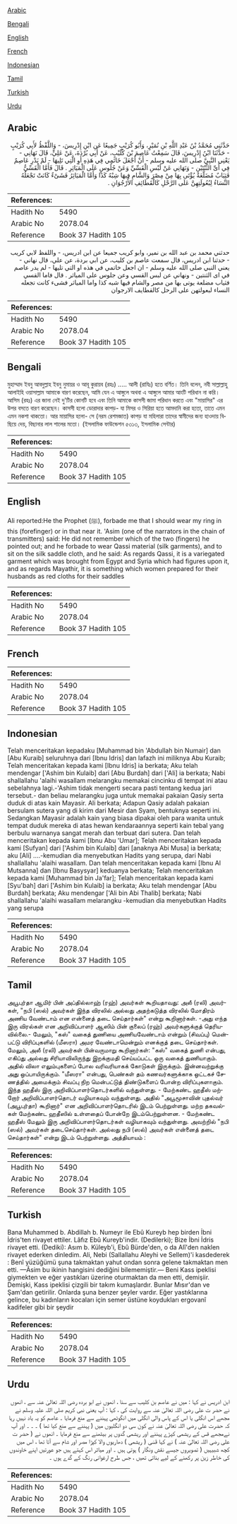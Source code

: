 [Arabic](#arabic)

[Bengali](#bengali)

[English](#english)

[French](#french)

[Indonesian](#indonesian)

[Tamil](#tamil)

[Turkish](#turkish)

[Urdu](#urdu)

## Arabic


<div dir="rtl" lang="ar" style={{fontSize:'larger',backgroundColor:'#f8f9fa',padding:20}}>
حَدَّثَنِي مُحَمَّدُ بْنُ عَبْدِ اللَّهِ بْنِ نُمَيْرٍ، وَأَبُو كُرَيْبٍ جَمِيعًا عَنِ ابْنِ إِدْرِيسَ، - وَاللَّفْظُ لأَبِي كُرَيْبٍ - حَدَّثَنَا ابْنُ إِدْرِيسَ، قَالَ سَمِعْتُ عَاصِمَ بْنَ كُلَيْبٍ، عَنْ أَبِي بُرْدَةَ، عَنْ عَلِيٍّ، قَالَ نَهَانِي - يَعْنِي النَّبِيَّ صلى الله عليه وسلم - أَنْ أَجْعَلَ خَاتَمِي فِي هَذِهِ أَوِ الَّتِي تَلِيهَا - لَمْ يَدْرِ عَاصِمٌ فِي أَىِّ الثِّنْتَيْنِ - وَنَهَانِي عَنْ لُبْسِ الْقَسِّيِّ وَعَنْ جُلُوسٍ عَلَى الْمَيَاثِرِ ‏.‏ قَالَ فَأَمَّا الْقَسِّيُّ فَثِيَابٌ مُضَلَّعَةٌ يُؤْتَى بِهَا مِنْ مِصْرَ وَالشَّامِ فِيهَا شِبْهُ كَذَا وَأَمَّا الْمَيَاثِرُ فَشَىْءٌ كَانَتْ تَجْعَلُهُ النِّسَاءُ لِبُعُولَتِهِنَّ عَلَى الرَّحْلِ كَالْقَطَائِفِ الأُرْجُوَانِ ‏.‏
</div>
<div style={{backgroundColor:'#f8f9fa',padding:20, marginBottom: 10}}><table> <thead> <tr> <th>References:</th> <th></th> </tr> </thead> <tbody><tr><td>Hadith No</td><td>5490</td></tr><tr><td>Arabic No</td><td>2078.04</td></tr><tr><td>Reference</td><td>Book 37 Hadith 105</td></tr></tbody></table></div>


<div dir="rtl" lang="ar" style={{fontSize:'larger',backgroundColor:'#f8f9fa',padding:20}}>
حدثني محمد بن عبد الله بن نمير، وابو كريب جميعا عن ابن ادريس، - واللفظ لابي كريب - حدثنا ابن ادريس، قال سمعت عاصم بن كليب، عن ابي بردة، عن علي، قال نهاني - يعني النبي صلى الله عليه وسلم - ان اجعل خاتمي في هذه او التي تليها - لم يدر عاصم في اى الثنتين - ونهاني عن لبس القسي وعن جلوس على المياثر . قال فاما القسي فثياب مضلعة يوتى بها من مصر والشام فيها شبه كذا واما المياثر فشىء كانت تجعله النساء لبعولتهن على الرحل كالقطايف الارجوان
</div>
<div style={{backgroundColor:'#f8f9fa',padding:20, marginBottom: 10}}><table> <thead> <tr> <th>References:</th> <th></th> </tr> </thead> <tbody><tr><td>Hadith No</td><td>5490</td></tr><tr><td>Arabic No</td><td>2078.04</td></tr><tr><td>Reference</td><td>Book 37 Hadith 105</td></tr></tbody></table></div>

## Bengali


<div dir="ltr" lang="bn" style={{fontSize:'larger',backgroundColor:'#f8f9fa',padding:20}}>
মুহাম্মাদ ইবনু আবদুল্লাহ ইবনু নুমায়র ও আবূ কুরায়ব (রহঃ) ..... আলী (রাযিঃ) হতে বর্ণিত। তিনি বলেন, নবী সাল্লাল্লাহু আলাইহি ওয়াসাল্লাম আমাকে বারণ করেছেন, আমি যেন এ আঙ্গুলে অথবা এ আঙ্গুলে আমার আংটি পরিধান না করি। আসিম (রহঃ) এর জানা নেই দু'টির কোনটি হবে এবং তিনি আমাকে কাসসী জামা পরিধান করতে এবং "মায়াসির" এর উপর বসতে বারণ করেছেন। কাসসী হলো ডোরাদার কাপড়- যা মিসর ও সিরিয়া হতে আমদানি করা হতো, তাতে এমন এমন নকশা থাকতো। আর মায়াসির হলো- সে (নরম রেশমজাত) কাপড় যা মহিলারা তাদের স্বামীদের জন্য হাওদায় বিছিয়ে দেয়, বিছানার লাল শালের মতো। (ইসলামিক ফাউন্ডেশন ৫৩১৩, ইসলামিক সেন্টার)
</div>
<div style={{backgroundColor:'#f8f9fa',padding:20, marginBottom: 10}}><table> <thead> <tr> <th>References:</th> <th></th> </tr> </thead> <tbody><tr><td>Hadith No</td><td>5490</td></tr><tr><td>Arabic No</td><td>2078.04</td></tr><tr><td>Reference</td><td>Book 37 Hadith 105</td></tr></tbody></table></div>

## English


<div dir="ltr" lang="en" style={{fontSize:'larger',backgroundColor:'#f8f9fa',padding:20}}>
Ali reported:He the Prophet (ﷺ), forbade me that I should wear my ring in this (forefinger) or in that near it. 'Asim (one of the narrators in the chain of transmitters) said: He did not remember which of the two (fingers) he pointed out; and he forbade to wear Qassi material (silk garments), and to sit on the silk saddle cloth, and he said: As regards Qassi, it is a variegated garment which was brought from Egypt and Syria which had figures upon it, and as regards Mayathir, it is something which women prepared for their husbands as red cloths for their saddles
</div>
<div style={{backgroundColor:'#f8f9fa',padding:20, marginBottom: 10}}><table> <thead> <tr> <th>References:</th> <th></th> </tr> </thead> <tbody><tr><td>Hadith No</td><td>5490</td></tr><tr><td>Arabic No</td><td>2078.04</td></tr><tr><td>Reference</td><td>Book 37 Hadith 105</td></tr></tbody></table></div>

## French


<div dir="ltr" lang="fr" style={{fontSize:'larger',backgroundColor:'#f8f9fa',padding:20}}>

</div>
<div style={{backgroundColor:'#f8f9fa',padding:20, marginBottom: 10}}><table> <thead> <tr> <th>References:</th> <th></th> </tr> </thead> <tbody><tr><td>Hadith No</td><td>5490</td></tr><tr><td>Arabic No</td><td>2078.04</td></tr><tr><td>Reference</td><td>Book 37 Hadith 105</td></tr></tbody></table></div>

## Indonesian


<div dir="ltr" lang="id" style={{fontSize:'larger',backgroundColor:'#f8f9fa',padding:20}}>
Telah menceritakan kepadaku [Muhammad bin 'Abdullah bin Numair] dan [Abu Kuraib] seluruhnya dari [Ibnu Idris] dan lafazh ini miliknya Abu Kuraib; Telah menceritakan kepada kami [Ibnu Idris] ia berkata; Aku telah mendengar ['Ashim bin Kulaib] dari [Abu Burdah] dari ['Ali] ia berkata; Nabi shallallahu 'alaihi wasallam melarangku memakai cincinku di tempat ini atau sebelahnya lagi.-'Ashim tidak mengerti secara pasti tentang kedua jari tersebut.- dan beliau melarangku juga untuk memakai pakaian Qasiy serta duduk di atas kain Mayasir. Ali berkata; Adapun Qasiy adalah pakaian bersulam sutera yang di kirim dari Mesir dan Syam, bentuknya seperti ini. Sedangkan Mayasir adalah kain yang biasa dipakai oleh para wanita untuk tempat duduk mereka di atas hewan kendaraannya seperti kain tebal yang berbulu warnanya sangat merah dan terbuat dari sutera. Dan telah menceritakan kepada kami [Ibnu Abu 'Umar]; Telah menceritakan kepada kami [Sufyan] dari ['Ashim bin Kulaib] dari [anaknya Abi Musa] ia berkata; aku [Ali] ….-kemudian dia menyebutkan Hadits yang serupa, dari Nabi shallallahu 'alaihi wasallam. Dan telah menceritakan kepada kami [Ibnu Al Mutsanna] dan [Ibnu Basysyar] keduanya berkata; Telah menceritakan kepada kami [Muhammad bin Ja'far]; Telah menceritakan kepada kami [Syu'bah] dari ['Ashim bin Kulaib] ia berkata; Aku telah mendengar [Abu Burdah] berkata; Aku mendengar ['Ali bin Abi Thalib] berkata; Nabi shallallahu 'alaihi wasallam melarangku -kemudian dia menyebutkan Hadits yang serupa
</div>
<div style={{backgroundColor:'#f8f9fa',padding:20, marginBottom: 10}}><table> <thead> <tr> <th>References:</th> <th></th> </tr> </thead> <tbody><tr><td>Hadith No</td><td>5490</td></tr><tr><td>Arabic No</td><td>2078.04</td></tr><tr><td>Reference</td><td>Book 37 Hadith 105</td></tr></tbody></table></div>

## Tamil


<div dir="ltr" lang="ta" style={{fontSize:'larger',backgroundColor:'#f8f9fa',padding:20}}>
அபூபுர்தா ஆமிர் பின் அப்தில்லாஹ் (ரஹ்) அவர்கள் கூறியதாவது: அலீ (ரலி) அவர்கள், "நபி (ஸல்) அவர்கள் இந்த விரலில் அல்லது அதற்கடுத்த விரலில் மோதிரம் அணிய வேண்டாம் என என்னைத் தடை செய்தார்கள்" என்று கூறினார்கள். -அது எந்த இரு விரல்கள் என அறிவிப்பாளர் ஆஸிம் பின் குலைப் (ரஹ்) அவர்களுக்குத் தெரியவில்லை.- மேலும், "கஸ்" வகைத் துணியை அணியவேண்டாம் என்றும் (சிவப்பு) மென்பட்டு விரிப்புகளில் (மீஸரா) அமர வேண்டாமென்றும் எனக்குத் தடை செய்தார்கள். மேலும், அலீ (ரலி) அவர்கள் பின்வருமாறு கூறினார்கள்: "கஸ்" வகைத் துணி என்பது, எகிப்து அல்லது சிரியாவிலிருந்து இறக்குமதி செய்யப்பட்ட ஒரு வகைத் துணியாகும். அதில் விலா எலும்புகளைப் போல வரிவரியாகக் கோடுகள் இருக்கும். இன்னவற்றுக்கு அது ஒப்பாயிருக்கும். "மீஸரா" என்பது, பெண்கள் தம் கணவர்களுக்காக ஒட்டகச் சேணத்தில் அமைக்கும் சிவப்பு நிற மென்பட்டுத் திண்டுகளைப் போன்ற விரிப்புகளாகும். இந்த ஹதீஸ் இரு அறிவிப்பாளர்தொடர்களில் வந்துள்ளது. - மேற்கண்ட ஹதீஸ் மற்றோர் அறிவிப்பாளர்தொடர் வழியாகவும் வந்துள்ளது. அதில் "அபூமூசாவின் புதல்வர் (அபூபுர்தா) கூறினார்" என அறிவிப்பாளர்தொடரில் இடம் பெற்றுள்ளது. மற்ற தகவல்கள் மேற்கண்ட ஹதீஸில் உள்ளதைப் போன்றே இடம்பெற்றுள்ளன. - மேற்கண்ட ஹதீஸ் மேலும் இரு அறிவிப்பாளர்தொடர்கள் வழியாகவும் வந்துள்ளது. அவற்றில் "நபி (ஸல்) அவர்கள் தடைசெய்தார்கள். அல்லது நபி (ஸல்) அவர்கள் என்னைத் தடை செய்தார்கள்" என்று இடம் பெற்றுள்ளது. அத்தியாயம் :
</div>
<div style={{backgroundColor:'#f8f9fa',padding:20, marginBottom: 10}}><table> <thead> <tr> <th>References:</th> <th></th> </tr> </thead> <tbody><tr><td>Hadith No</td><td>5490</td></tr><tr><td>Arabic No</td><td>2078.04</td></tr><tr><td>Reference</td><td>Book 37 Hadith 105</td></tr></tbody></table></div>

## Turkish


<div dir="ltr" lang="tr" style={{fontSize:'larger',backgroundColor:'#f8f9fa',padding:20}}>
Bana Muhammed b. Abdillah b. Numeyr ile Ebû Kureyb hep birden İbni İdris'ten rivayet ettiler. Lâfız Ebû Kureyb'indir. (Dedilerki); Bize İbni İdris rivayet etti. (Dediki): Asım b. Küleyb'i, Ebû Bürde'den, o da Alî'den naklen rivayet ederken dinledim. Ali, Nebi (Sallallahu Aleyhi ve Sellem)'i kasdederek : Benî yüzüğümü şuna takmaktan yahut ondan sonra gelene takmaktan men etti. —Âsim bu ikinin hangisini dediğini bilememiştir.— Beni Kass ipeklisi giymekten ve eğer yastıkları üzerine oturmaktan da men etti, demişiir. Demişki, Kass ipeklisi çizgili bir takım kumaşlardır. Bunlar Mısır'dan ve Şam'dan getirilir. Onlarda şuna benzer şeyler vardır. Eğer yastıklarına gelince, bu kadınların kocaları için semer üstüne koydukları ergovanî kadifeler gibi bir şeydir
</div>
<div style={{backgroundColor:'#f8f9fa',padding:20, marginBottom: 10}}><table> <thead> <tr> <th>References:</th> <th></th> </tr> </thead> <tbody><tr><td>Hadith No</td><td>5490</td></tr><tr><td>Arabic No</td><td>2078.04</td></tr><tr><td>Reference</td><td>Book 37 Hadith 105</td></tr></tbody></table></div>

## Urdu


<div dir="rtl" lang="ur" style={{fontSize:'larger',backgroundColor:'#f8f9fa',padding:20}}>
ابن ادریس نے کہا : میں نے عاصم بن کلیب سے سنا ، انھوں نے ابو بردہ رضی اللہ تعالیٰ عنہ سے ، انھوں نے حضر ت علی رضی اللہ تعالیٰ عنہ سے روایت کی ، کہا : آپ یعنی نبی کریم صلی اللہ علیہ وسلم نے مجھے اس انگلی یا اس کے پاس والی انگلی میں انگوٹھی پہننے سے منع فرمایا ۔ عاصم کو یہ یاد نہیں رہا کہ حضرت علی رضی اللہ تعالیٰ عنہ نے کون سی دو انگلیوں میں ( پہننے سے منع کیا تھا ) ۔ ۔ ۔ اور آپ نےمجھے قس کے ریشمی کپڑے پہننے اور ریشمی گدوں پر بیٹھنے سے منع فرمایا ۔ انھوں نے ( حضر ت علی رضی اللہ تعالیٰ عنہ ) نے کہا قَسَی ( ریشمی ) دھاریوں والا کپڑا مصر اور شام سے آتا تھا ، اس میں کچھ شبیہیں ( تصویروں جیسے نقش ونگار ) ہوتی ہیں ۔ اور میاثر اس کہتے ہیں جو عورتیں اپنے خاوندوں کی خاطر زین پر رکھنے کے لیے بناتی تھیں ، جس طرح ارغوانی رنگ کے گدے ہوں ۔
</div>
<div style={{backgroundColor:'#f8f9fa',padding:20, marginBottom: 10}}><table> <thead> <tr> <th>References:</th> <th></th> </tr> </thead> <tbody><tr><td>Hadith No</td><td>5490</td></tr><tr><td>Arabic No</td><td>2078.04</td></tr><tr><td>Reference</td><td>Book 37 Hadith 105</td></tr></tbody></table></div>